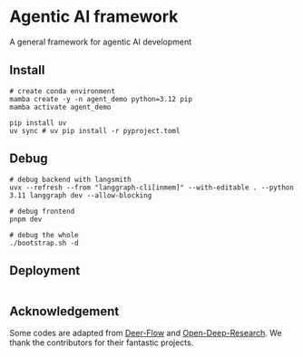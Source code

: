 # Agentic AI framework
A general framework for agentic AI development

## Install

```shell
# create conda environment
mamba create -y -n agent_demo python=3.12 pip
mamba activate agent_demo

pip install uv
uv sync # uv pip install -r pyproject.toml
```


## Debug
```shell
# debug backend with langsmith
uvx --refresh --from "langgraph-cli[inmem]" --with-editable . --python 3.11 langgraph dev --allow-blocking

# debug frontend
pnpm dev

# debug the whole
./bootstrap.sh -d
```


## Deployment
```shell

```

## Acknowledgement

Some codes are adapted from [Deer-Flow](https://github.com/bytedance/deer-flow) and [Open-Deep-Research](https://github.com/langchain-ai/open_deep_research).
We thank the contributors for their fantastic projects.